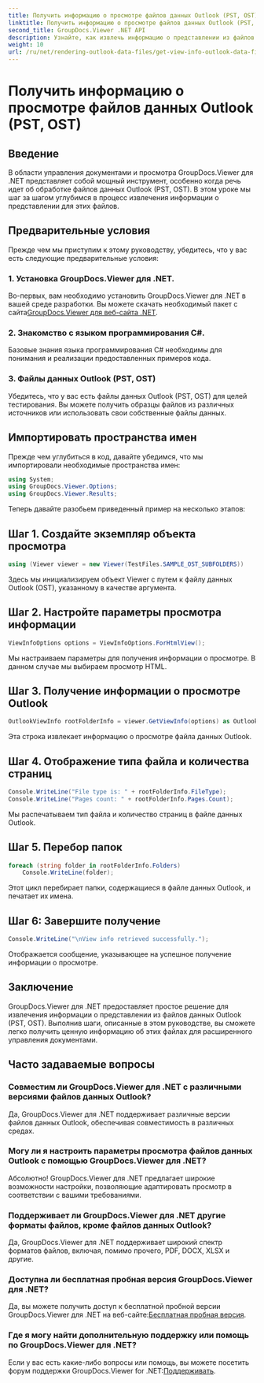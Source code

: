 ```yaml
---
title: Получить информацию о просмотре файлов данных Outlook (PST, OST)
linktitle: Получить информацию о просмотре файлов данных Outlook (PST, OST)
second_title: GroupDocs.Viewer .NET API
description: Узнайте, как извлечь информацию о представлении из файлов данных Outlook (PST, OST) с помощью GroupDocs.Viewer для .NET. Расширьте свои возможности управления документами без особых усилий.
weight: 10
url: /ru/net/rendering-outlook-data-files/get-view-info-outlook-data-file/
---
```


# Получить информацию о просмотре файлов данных Outlook (PST, OST)

## Введение
В области управления документами и просмотра GroupDocs.Viewer для .NET представляет собой мощный инструмент, особенно когда речь идет об обработке файлов данных Outlook (PST, OST). В этом уроке мы шаг за шагом углубимся в процесс извлечения информации о представлении для этих файлов.
## Предварительные условия
Прежде чем мы приступим к этому руководству, убедитесь, что у вас есть следующие предварительные условия:
### 1. Установка GroupDocs.Viewer для .NET.
 Во-первых, вам необходимо установить GroupDocs.Viewer для .NET в вашей среде разработки. Вы можете скачать необходимый пакет с сайта[GroupDocs.Viewer для веб-сайта .NET](https://releases.groupdocs.com/viewer/net/).
### 2. Знакомство с языком программирования C#.
Базовые знания языка программирования C# необходимы для понимания и реализации предоставленных примеров кода.
### 3. Файлы данных Outlook (PST, OST)
Убедитесь, что у вас есть файлы данных Outlook (PST, OST) для целей тестирования. Вы можете получить образцы файлов из различных источников или использовать свои собственные файлы данных.

## Импортировать пространства имен
Прежде чем углубиться в код, давайте убедимся, что мы импортировали необходимые пространства имен:
```csharp
using System;
using GroupDocs.Viewer.Options;
using GroupDocs.Viewer.Results;
```

Теперь давайте разобьем приведенный пример на несколько этапов:
## Шаг 1. Создайте экземпляр объекта просмотра
```csharp
using (Viewer viewer = new Viewer(TestFiles.SAMPLE_OST_SUBFOLDERS))
```
Здесь мы инициализируем объект Viewer с путем к файлу данных Outlook (OST), указанному в качестве аргумента.
## Шаг 2. Настройте параметры просмотра информации
```csharp
ViewInfoOptions options = ViewInfoOptions.ForHtmlView();
```
Мы настраиваем параметры для получения информации о просмотре. В данном случае мы выбираем просмотр HTML.
## Шаг 3. Получение информации о просмотре Outlook
```csharp
OutlookViewInfo rootFolderInfo = viewer.GetViewInfo(options) as OutlookViewInfo;
```
Эта строка извлекает информацию о просмотре файла данных Outlook.
## Шаг 4. Отображение типа файла и количества страниц
```csharp
Console.WriteLine("File type is: " + rootFolderInfo.FileType);
Console.WriteLine("Pages count: " + rootFolderInfo.Pages.Count);
```
Мы распечатываем тип файла и количество страниц в файле данных Outlook.
## Шаг 5. Перебор папок
```csharp
foreach (string folder in rootFolderInfo.Folders)
    Console.WriteLine(folder);
```
Этот цикл перебирает папки, содержащиеся в файле данных Outlook, и печатает их имена.
## Шаг 6: Завершите получение
```csharp
Console.WriteLine("\nView info retrieved successfully.");
```
Отображается сообщение, указывающее на успешное получение информации о просмотре.

## Заключение
GroupDocs.Viewer для .NET предоставляет простое решение для извлечения информации о представлении из файлов данных Outlook (PST, OST). Выполнив шаги, описанные в этом руководстве, вы сможете легко получить ценную информацию об этих файлах для расширенного управления документами.
## Часто задаваемые вопросы
### Совместим ли GroupDocs.Viewer для .NET с различными версиями файлов данных Outlook?
Да, GroupDocs.Viewer для .NET поддерживает различные версии файлов данных Outlook, обеспечивая совместимость в различных средах.
### Могу ли я настроить параметры просмотра файлов данных Outlook с помощью GroupDocs.Viewer для .NET?
Абсолютно! GroupDocs.Viewer для .NET предлагает широкие возможности настройки, позволяющие адаптировать просмотр в соответствии с вашими требованиями.
### Поддерживает ли GroupDocs.Viewer для .NET другие форматы файлов, кроме файлов данных Outlook?
Да, GroupDocs.Viewer для .NET поддерживает широкий спектр форматов файлов, включая, помимо прочего, PDF, DOCX, XLSX и другие.
### Доступна ли бесплатная пробная версия GroupDocs.Viewer для .NET?
 Да, вы можете получить доступ к бесплатной пробной версии GroupDocs.Viewer для .NET на веб-сайте:[Бесплатная пробная версия](https://releases.groupdocs.com/).
### Где я могу найти дополнительную поддержку или помощь по GroupDocs.Viewer для .NET?
 Если у вас есть какие-либо вопросы или помощь, вы можете посетить форум поддержки GroupDocs.Viewer for .NET:[Поддерживать](https://forum.groupdocs.com/c/viewer/9).